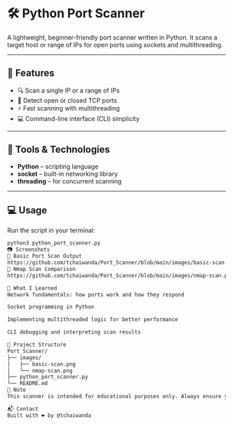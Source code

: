 # 🛠️ Python Port Scanner

A lightweight, beginner-friendly port scanner written in Python. It scans a target host or range of IPs for open ports using sockets and multithreading.

---

## 🚀 Features

- 🔍 Scan a single IP or a range of IPs
- 📡 Detect open or closed TCP ports
- ⚡️ Fast scanning with multithreading
- 💻 Command-line interface (CLI) simplicity

---

## 🧰 Tools & Technologies

- **Python** – scripting language
- **socket** – built-in networking library
- **threading** – for concurrent scanning

---

## 💻 Usage

Run the script in your terminal:

```bash
python3 python_port_scanner.py
📷 Screenshots
🔹 Basic Port Scan Output
https://github.com/tchaiwanda/Port_Scanner/blob/main/images/basic-scan.png?raw=true
🔹 Nmap Scan Comparison
https://github.com/tchaiwanda/Port_Scanner/blob/main/images/nmap-scan.png?raw=true

🧠 What I Learned
Network fundamentals: how ports work and how they respond

Socket programming in Python

Implementing multithreaded logic for better performance

CLI debugging and interpreting scan results

📁 Project Structure
Port_Scanner/
├── images/
│   ├── basic-scan.png
│   └── nmap-scan.png
├── python_port_scanner.py
└── README.md
📌 Note
This scanner is intended for educational purposes only. Always ensure you have permission to scan any host.

📬 Contact
Built with ❤️ by @tchaiwanda
